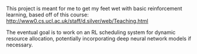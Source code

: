 This project is meant for me to get my feet wet with basic reinforcement learning, based off of this course:
http://www0.cs.ucl.ac.uk/staff/d.silver/web/Teaching.html

The eventual goal is to work on an RL scheduling system for dynamic resource allocation, potentially incorporating deep neural network models if necessary.